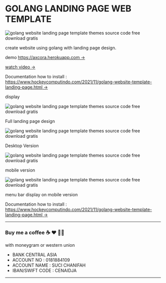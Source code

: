 # GOLANG LANDING PAGE WEB TEMPLATE

![golang website landing page template themes source code free download gratis](https://1.bp.blogspot.com/-wamfMWqTbqc/YYFEGzSyxDI/AAAAAAAARms/nh1ZHYT36CUM2YRv15RNuDGnIrTpyvoAgCLcBGAsYHQ/s1024/free%2Bdownload%2Bsource%2Bcode%2Bgolang%2Bwebsite%2Btemplate%2Bthemes%2Blanding%2Bpage%2B%25281%2529.jpg)

create website using golang with landing page design.

demo [https://axcora.herokuapp.com →](https://axcora.herokuapp.com/)

[watch video →](https://youtu.be/tDEKomrf908)

Documentation how to install :  [https://www.hockeycomputindo.com/2021/11/golang-website-template-landing-page.html →](https://www.hockeycomputindo.com/2021/11/golang-website-template-landing-page.html)

display 

![golang website landing page template themes source code free download gratis](https://1.bp.blogspot.com/-JHBRzxjnniU/YYFEItd81GI/AAAAAAAARnA/MudtvpD9sho-A3yWpshFia5CvjivAYtJQCLcBGAsYHQ/s3669/free%2Bdownload%2Bsource%2Bcode%2Bgolang%2Bwebsite%2Btemplate%2Bthemes%2Blanding%2Bpage%2B%25282%2529.png)

Full landing page design


![golang website landing page template themes source code free download gratis](https://1.bp.blogspot.com/-KrnAQ37BcEA/YYFEJa0pIjI/AAAAAAAARnE/jG4F1_lws14vaQQJNcwWEobqXv1VaJhNQCLcBGAsYHQ/s1349/free%2Bdownload%2Bsource%2Bcode%2Bgolang%2Bwebsite%2Btemplate%2Bthemes%2Blanding%2Bpage%2B%25285%2529.png)

Desktop Version


![golang website landing page template themes source code free download gratis](https://1.bp.blogspot.com/-iIvKwJ0g6Gg/YYFEG-M4WHI/AAAAAAAARmw/0fik5Sw6ooMNGpl2hicMg32CFd_n6mEUQCLcBGAsYHQ/s671/free%2Bdownload%2Bsource%2Bcode%2Bgolang%2Bwebsite%2Btemplate%2Bthemes%2Blanding%2Bpage%2B%25281%2529.png)

mobile version

![golang website landing page template themes source code free download gratis](https://1.bp.blogspot.com/-225E8abj7KE/YYFEI7GRQ9I/AAAAAAAARm8/ebL2YghK-r808QDPiIa_yuCSH1QoStc6ACLcBGAsYHQ/s671/free%2Bdownload%2Bsource%2Bcode%2Bgolang%2Bwebsite%2Btemplate%2Bthemes%2Blanding%2Bpage%2B%25284%2529.png)

menu bar display on mobile version


Documentation how to install :  [https://www.hockeycomputindo.com/2021/11/golang-website-template-landing-page.html →](https://www.hockeycomputindo.com/2021/11/golang-website-template-landing-page.html)

--------------------------------------------------------------------------------------------------------------------

### Buy me a coffee ☕️ ❤️  ✌🏻 

with moneygram or western union

+ BANK CENTRAL ASIA
+ ACCOUNT NO : 0181884109
+ ACCOUNT NAME : SUCI CHANIFAH
+ IBAN/SWIFT CODE : CENAIDJA

--------------------------------------------------------------------------------------------------------------------

